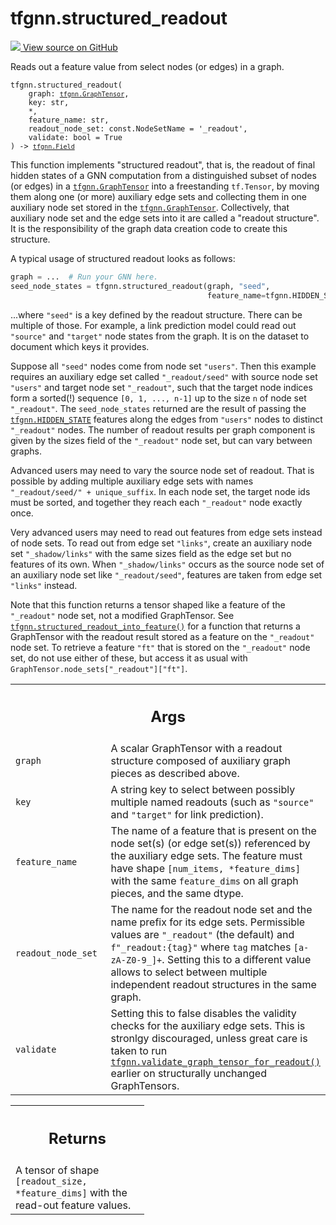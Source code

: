 # tfgnn.structured_readout

<!-- Insert buttons and diff -->

<a target="_blank" href="https://github.com/tensorflow/gnn/tree/master/tensorflow_gnn/graph/readout.py#L141-L274">
<img src="https://www.tensorflow.org/images/GitHub-Mark-32px.png" /> View source
on GitHub </a>

Reads out a feature value from select nodes (or edges) in a graph.

<pre class="devsite-click-to-copy prettyprint lang-py tfo-signature-link">
<code>tfgnn.structured_readout(
    graph: <a href="../tfgnn/GraphTensor.md"><code>tfgnn.GraphTensor</code></a>,
    key: str,
    *,
    feature_name: str,
    readout_node_set: const.NodeSetName = &#x27;_readout&#x27;,
    validate: bool = True
) -> <a href="../tfgnn/Field.md"><code>tfgnn.Field</code></a>
</code></pre>

<!-- Placeholder for "Used in" -->

This function implements "structured readout", that is, the readout of final
hidden states of a GNN computation from a distinguished subset of nodes (or
edges) in a <a href="../tfgnn/GraphTensor.md"><code>tfgnn.GraphTensor</code></a>
into a freestanding `tf.Tensor`, by moving them along one (or more) auxiliary
edge sets and collecting them in one auxiliary node set stored in the
<a href="../tfgnn/GraphTensor.md"><code>tfgnn.GraphTensor</code></a>.
Collectively, that auxiliary node set and the edge sets into it are called a
"readout structure". It is the responsibility of the graph data creation code to
create this structure.

A typical usage of structured readout looks as follows:

```python
graph = ...  # Run your GNN here.
seed_node_states = tfgnn.structured_readout(graph, "seed",
                                            feature_name=tfgnn.HIDDEN_STATE)
```

...where `"seed"` is a key defined by the readout structure. There can be
multiple of those. For example, a link prediction model could read out
`"source"` and `"target"` node states from the graph. It is on the dataset to
document which keys it provides.

Suppose all `"seed"` nodes come from node set `"users"`. Then this example
requires an auxiliary edge set called `"_readout/seed"` with source node set
`"users"` and target node set `"_readout"`, such that the target node indices
form a sorted(!) sequence `[0, 1, ..., n-1]` up to the size `n` of node set
`"_readout"`. The `seed_node_states` returned are the result of passing the
<a href="../tfgnn.md#HIDDEN_STATE"><code>tfgnn.HIDDEN_STATE</code></a> features
along the edges from `"users"` nodes to distinct `"_readout"` nodes. The number
of readout results per graph component is given by the sizes field of the
`"_readout"` node set, but can vary between graphs.

Advanced users may need to vary the source node set of readout. That is possible
by adding multiple auxiliary edge sets with names `"_readout/seed/" +
unique_suffix`. In each node set, the target node ids must be sorted, and
together they reach each `"_readout"` node exactly once.

Very advanced users may need to read out features from edge sets instead of node
sets. To read out from edge set `"links"`, create an auxiliary node set
`"_shadow/links"` with the same sizes field as the edge set but no features of
its own. When `"_shadow/links"` occurs as the source node set of an auxiliary
node set like `"_readout/seed"`, features are taken from edge set `"links"`
instead.

Note that this function returns a tensor shaped like a feature of the
`"_readout"` node set, not a modified GraphTensor. See
<a href="../tfgnn/structured_readout_into_feature.md"><code>tfgnn.structured_readout_into_feature()</code></a>
for a function that returns a GraphTensor with the readout result stored as a
feature on the `"_readout"` node set. To retrieve a feature `"ft"` that is
stored on the `"_readout"` node set, do not use either of these, but access it
as usual with `GraphTensor.node_sets["_readout"]["ft"]`.

<!-- Tabular view -->
 <table class="responsive fixed orange">
<colgroup><col width="214px"><col></colgroup>
<tr><th colspan="2"><h2 class="add-link">Args</h2></th></tr>

<tr>
<td>
<code>graph</code><a id="graph"></a>
</td>
<td>
A scalar GraphTensor with a readout structure composed of auxiliary
graph pieces as described above.
</td>
</tr><tr>
<td>
<code>key</code><a id="key"></a>
</td>
<td>
A string key to select between possibly multiple named readouts
(such as <code>"source"</code> and <code>"target"</code> for link prediction).
</td>
</tr><tr>
<td>
<code>feature_name</code><a id="feature_name"></a>
</td>
<td>
The name of a feature that is present on the node set(s)
(or edge set(s)) referenced by the auxiliary edge sets. The feature
must have shape <code>[num_items, *feature_dims]</code> with the same <code>feature_dims</code>
on all graph pieces, and the same dtype.
</td>
</tr><tr>
<td>
<code>readout_node_set</code><a id="readout_node_set"></a>
</td>
<td>
The name for the readout node set and the name prefix for
its edge sets. Permissible values are <code>"_readout"</code> (the default) and
<code>f"_readout:{tag}"</code> where <code>tag</code> matches <code>[a-zA-Z0-9_]+</code>.
Setting this to a different value allows to select between multiple
independent readout structures in the same graph.
</td>
</tr><tr>
<td>
<code>validate</code><a id="validate"></a>
</td>
<td>
Setting this to false disables the validity checks for the
auxiliary edge sets. This is stronlgy discouraged, unless great care is
taken to run <a href="../tfgnn/validate_graph_tensor_for_readout.md"><code>tfgnn.validate_graph_tensor_for_readout()</code></a> earlier on
structurally unchanged GraphTensors.
</td>
</tr>
</table>

<!-- Tabular view -->

 <table class="responsive fixed orange">
<colgroup><col width="214px"><col></colgroup>
<tr><th colspan="2"><h2 class="add-link">Returns</h2></th></tr>
<tr class="alt">
<td colspan="2">
A tensor of shape <code>[readout_size, *feature_dims]</code> with the read-out feature
values.
</td>
</tr>

</table>
